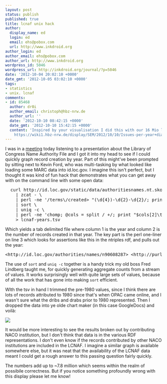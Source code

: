 ```yaml
---
layout: post
status: publish
published: true
title: lcnaf unix hack
author:
  display_name: ed
  login: ed
  email: ehs@pobox.com
  url: http://www.inkdroid.org
author_login: ed
author_email: ehs@pobox.com
author_url: http://www.inkdroid.org
wordpress_id: 5046
wordpress_url: http://inkdroid.org/journal/?p=5046
date: '2012-10-04 20:02:10 +0000'
date_gmt: '2012-10-05 03:02:10 +0000'
tags:
- statistics
- unix. lcnaf
comments:
- id: 85468
  author: dr0i
  author_email: christoph@hbz-nrw.de
  author_url: ''
  date: '2012-10-10 08:42:15 +0000'
  date_gmt: '2012-10-10 15:42:15 +0000'
  content: 'Inspired by your visualisation I did this with our 16 Mio library records:
    https://wiki1.hbz-nrw.de/display/SEM/2012/10/10/Issues-per-year+diagram'
---
```

<p>I was in a <a href="http://socialarchive.iath.virginia.edu/NAAC_meeting2_agenda.html">meeting</a> today listening to a presentation about the Library of Congress Name Authority File and I got it into my head to see if I could quickly graph record creation by year. Part of this might've been prompted by sitting next to Kevin Ford, who was multi-tasking by what looked like loading some MARC data into id.loc.gov. I imagine this isn't perfect, but I thought it was kind of fun hack that demonstrates what you can get away with on the command line with some open data:</p>
<pre lang="bash">
  curl http://id.loc.gov/static/data/authoritiesnames.nt.skos.gz \
    | zcat - \
    | perl -ne '/terms\/created> "(\d{4})-\d{2}-\d{2}/; print "$1\n" if $1;' \
    | sort \
    | uniq -c \
    | perl -ne 'chomp; @cols = split / +/; print "$cols[2]\t$cols[1]\n";' \
    > lcnaf-years.tsv
</pre>
<p>Which yields a tab delimited file where column 1 is the year and column 2 is the number of records created in that year. The key part is the perl one-liner on line 3 which looks for assertions like this in the ntriples rdf, and pulls out the year:</p>
<pre>
&lt;http://id.loc.gov/authorities/names/n90608287&gt; &lt;http://purl.org/dc/terms/created&gt; "1990-02-05T00:00:00"^^&lt;http://www.w3.org/2001/XMLSchema#dateTime&gt; .
</pre>
<p>The use of <code>sort</code> and <code>uniq -c</code> together is a handy trick my old boss Fred Lindberg taught me, for quickly generating aggregate counts from a stream of values. It works surprisingly well with quite large sets of values, because of all the work that has gone into making <code>sort</code> efficient.</p>
<p>WIth the tsv in hand I trimmed the pre-1980 values, since I think there are lots of records attributed to 1980 since that's when OPAC came online, and I wasn't sure what the dribs and drabs prior to 1980 represented. Then I dropped the data into ye olde chart maker (in this case GoogleDocs) and voilà:</p>
<p><img src="http://inkdroid.org/images/lcnaf-record-creation.png"/></p>
<p>It would be more interesting to see the results broken out by contributing NACO institution, but I don't think that data is in the various RDF representations. I don't even know if the records contributed by other NACO institutions are included in the LCNAF. I imagine a similar graph is available somewhere else, but it was neat that the availability of the LCNAF data meant I could get a rough answer to this passing question fairly quickly.</p>
<p>The numbers add up to ~7.8 million which seems within the realm of possibile correctness. But if you notice something profoundly wrong with this display please let me know!</p>

